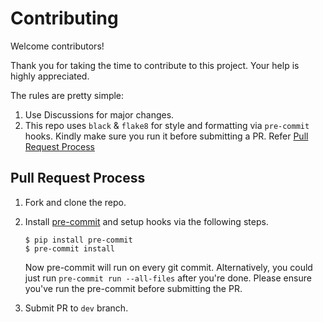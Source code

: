 # Contributing

Welcome contributors! 

Thank you for taking the time to contribute to this project. Your help is highly appreciated.

The rules are pretty simple:
1. Use Discussions for major changes. 
2. This repo uses `black` & `flake8` for style and formatting via `pre-commit` hooks. Kindly make sure you run it before submitting a PR. Refer [Pull Request Process](#pull-request-process)

## Pull Request Process

1. Fork and clone the repo. 
2. Install [pre-commit](https://pre-commit.com/) and setup hooks via the following steps. 

   ```
   $ pip install pre-commit
   $ pre-commit install
   ```
   Now pre-commit will run on every git commit. Alternatively, you could just run `pre-commit run --all-files` after you're done. Please ensure you've run the pre-commit before submitting the PR.
3. Submit PR to `dev` branch.
